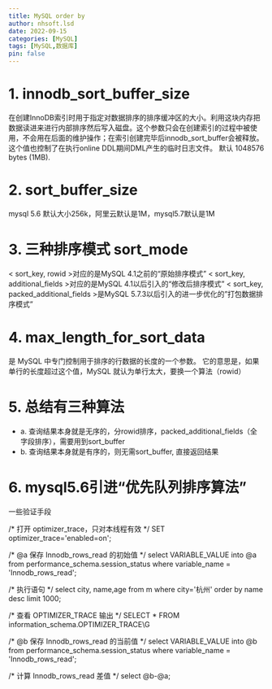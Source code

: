```yaml
---
title: MySQL order by
author: nhsoft.lsd
date: 2022-09-15
categories: [MySQL]
tags: [MySQL,数据库]
pin: false
---
```


# 1.  innodb_sort_buffer_size
  在创建InnoDB索引时用于指定对数据排序的排序缓冲区的大小。利用这块内存把数据读进来进行内部排序然后写入磁盘。这个参数只会在创建索引的过程中被使用，不会用在后面的维护操作；在索引创建完毕后innodb_sort_buffer会被释放。
  这个值也控制了在执行online DDL期间DML产生的临时日志文件。
  默认 1048576 bytes (1MB).

# 2. sort_buffer_size
   mysql 5.6 默认大小256k，阿里云默认是1M，mysql5.7默认是1M

# 3. 三种排序模式 sort_mode
   < sort_key, rowid >对应的是MySQL 4.1之前的“原始排序模式”
   < sort_key, additional_fields >对应的是MySQL 4.1以后引入的“修改后排序模式”
   < sort_key, packed_additional_fields >是MySQL 5.7.3以后引入的进一步优化的”打包数据排序模式”


# 4. max_length_for_sort_data
   是 MySQL 中专门控制用于排序的行数据的长度的一个参数。
   它的意思是，如果单行的长度超过这个值，MySQL 就认为单行太大，要换一个算法（rowid）


# 5. 总结有三种算法
* a. 查询结果本身就是无序的，分rowid排序，packed_additional_fields（全字段排序），需要用到sort_buffer
* b. 查询结果本身就是有序的，则无需sort_buffer, 直接返回结果


# 6. mysql5.6引进“优先队列排序算法”


一些验证手段

/* 打开 optimizer_trace，只对本线程有效 */
SET optimizer_trace='enabled=on';

/* @a 保存 Innodb_rows_read 的初始值 */
select VARIABLE_VALUE into @a from  performance_schema.session_status where variable_name = 'Innodb_rows_read';

/* 执行语句 */
select city, name,age from m where city='杭州' order by name desc limit 1000;

/* 查看 OPTIMIZER_TRACE 输出 */
SELECT * FROM information_schema.OPTIMIZER_TRACE\G

/* @b 保存 Innodb_rows_read 的当前值 */
select VARIABLE_VALUE into @b from performance_schema.session_status where variable_name = 'Innodb_rows_read';

/* 计算 Innodb_rows_read 差值 */
select @b-@a;
